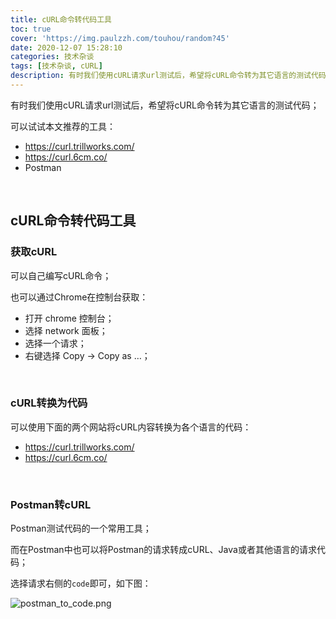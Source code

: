 ```yaml
---
title: cURL命令转代码工具
toc: true
cover: 'https://img.paulzzh.com/touhou/random?45'
date: 2020-12-07 15:28:10
categories: 技术杂谈
tags: [技术杂谈, cURL]
description: 有时我们使用cURL请求url测试后，希望将cURL命令转为其它语言的测试代码；可以试试本文推荐的工具；
---
```


有时我们使用cURL请求url测试后，希望将cURL命令转为其它语言的测试代码；

可以试试本文推荐的工具：

-   https://curl.trillworks.com/
-   https://curl.6cm.co/
-   Postman

<br/>

<!--more-->

## **cURL命令转代码工具**

### **获取cURL**

可以自己编写cURL命令；

也可以通过Chrome在控制台获取：

-   打开 chrome 控制台；
-   选择 network 面板；
-   选择一个请求；
-   右键选择 Copy -> Copy as …；

<br/>

### **cURL转换为代码**

可以使用下面的两个网站将cURL内容转换为各个语言的代码：

-   https://curl.trillworks.com/
-   https://curl.6cm.co/

<br/>

### **Postman转cURL**

Postman测试代码的一个常用工具；

而在Postman中也可以将Postman的请求转成cURL、Java或者其他语言的请求代码；

选择请求右侧的`code`即可，如下图：

![postman_to_code.png](https://raw.gitmirror.com/JasonkayZK/blog_static/master/images/postman_to_code.png)

<br/>
